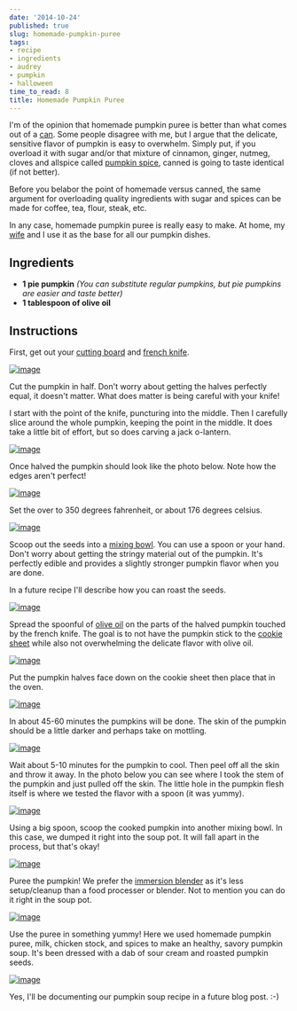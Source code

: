 ```yaml
---
date: '2014-10-24'
published: true
slug: homemade-pumpkin-puree
tags:
- recipe
- ingredients
- audrey
- pumpkin
- halloween
time_to_read: 8
title: Homemade Pumpkin Puree
---
```


I'm of the opinion that homemade pumpkin puree is better than what
comes out of a
[can](https://www.amazon.com/Farmers-Market-Organic-Pumpkin-15-Ounce/dp/B0062A87HA/ref=sr_1_1?tag=mlinar-20).
Some people disagree with me, but I argue that the delicate, sensitive
flavor of pumpkin is easy to overwhelm. Simply put, if you overload it
with sugar and/or that mixture of cinnamon, ginger, nutmeg, cloves and
allspice called [pumpkin
spice](https://www.amazon.com/Culinary-Secrets-Pumpkin-Pie-Spice/dp/B00OGNFZA2/ref=sr_1_14?tag=mlinar-20),
canned is going to taste identical (if not better).

Before you belabor the point of homemade versus canned, the same
argument for overloading quality ingredients with sugar and spices can
be made for coffee, tea, flour, steak, etc.

In any case, homemade pumpkin puree is really easy to make. At home, my
[wife](https://audrey.roygreenfeld.com) and I use it as the base for all our
pumpkin dishes.

## Ingredients

-   **1 pie pumpkin** *(You can substitute regular pumpkins, but pie
    pumpkins are easier and taste better)*
-   **1 tablespoon of olive oil**

## Instructions

First, get out your [cutting
board](https://www.amazon.com/Microban-Antimicrobial-Cutting-Board-Green/dp/B00BM9939C/ref=sr_1_1?tag=mlinar-20)
and [french
knife](https://www.amazon.com/Victorinox-Fibrox-8-Inch-Chefs-Knife/dp/B000638D32/ref=zg_bs_289857_1?tag=mlinar-20).

[![image](images/homemade-pumpkin-puree/pumpkin-uncut.jpg)](images/homemade-pumpkin-puree/pumpkin-uncut.jpg)

Cut the pumpkin in half. Don't worry about getting the halves perfectly
equal, it doesn't matter. What does matter is being careful with your
knife!

I start with the point of the knife, puncturing into the middle. Then I
carefully slice around the whole pumpkin, keeping the point in the
middle. It does take a little bit of effort, but so does carving a jack
o-lantern.

[![image](images/homemade-pumpkin-puree/slicing-pumpkin.jpg)](images/homemade-pumpkin-puree/slicing-pumpkin.jpg)

Once halved the pumpkin should look like the photo below. Note how the
edges aren't perfect!

[![image](images/homemade-pumpkin-puree/halved-pumpkin.jpg)](images/homemade-pumpkin-puree/halved-pumpkin.jpg)

Set the over to 350 degrees fahrenheit, or about 176 degrees celsius.

[![image](images/homemade-pumpkin-puree/setting-oven.jpg)](images/homemade-pumpkin-puree/setting-oven.jpg)

Scoop out the seeds into a [mixing
bowl](https://www.amazon.com/iSi-Basics-Flexible-Silicone-Mixing/dp/B000S17WNO/ref=sr_1_7?tag=mlinar-20).
You can use a spoon or your hand. Don't worry about getting the stringy
material out of the pumpkin. It's perfectly edible and provides a
slightly stronger pumpkin flavor when you are done.

In a future recipe I'll describe how you can roast the seeds.

[![image](images/homemade-pumpkin-puree/scoop-out-pumpkin.jpg)](images/homemade-pumpkin-puree/scoop-out-pumpkin.jpg)

Spread the spoonful of [olive
oil](https://www.amazon.com/California-Olive-Ranch-Extra-Virgin/dp/B004ULUVU4/ref=sr_1_1?tag=mlinar-20)
on the parts of the halved pumpkin touched by the french knife. The goal
is to not have the pumpkin stick to the [cookie
sheet](https://www.amazon.com/Nordic-Ware-Natural-Aluminum-Commercial/dp/B000G0KJG4/ref=sr_1_1?tag=mlinar-20)
while also not overwhelming the delicate flavor with olive oil.

[![image](images/homemade-pumpkin-puree/oiling-pumpkins.jpg)](images/homemade-pumpkin-puree/oiling-pumpkins.jpg)

Put the pumpkin halves face down on the cookie sheet then place that in
the oven.

[![image](images/homemade-pumpkin-puree/oven.jpg)](images/homemade-pumpkin-puree/oven.jpg)

In about 45-60 minutes the pumpkins will be done. The skin of the
pumpkin should be a little darker and perhaps take on mottling.

[![image](images/homemade-pumpkin-puree/done-pumpkins.jpg)](images/homemade-pumpkin-puree/done-pumpkins.jpg)

Wait about 5-10 minutes for the pumpkin to cool. Then peel off all the
skin and throw it away. In the photo below you can see where I took the
stem of the pumpkin and just pulled off the skin. The little hole in the
pumpkin flesh itself is where we tested the flavor with a spoon (it was
yummy).

[![image](images/homemade-pumpkin-puree/peeling-pumpkin.jpg)](images/homemade-pumpkin-puree/peeling-pumpkin.jpg)

Using a big spoon, scoop the cooked pumpkin into another mixing bowl. In
this case, we dumped it right into the soup pot. It will fall apart in
the process, but that's okay!

[![image](images/homemade-pumpkin-puree/cooked-pumpkin.jpg)](images/homemade-pumpkin-puree/cooked-pumpkin.jpg)

Puree the pumpkin! We prefer the [immersion
blender](https://www.amazon.com/Cuisinart-HB-155PC-Blender-Blending-Attachments/dp/B00DOK0R2O/ref=sr_1_3?tag=mlinar-20)
as it's less setup/cleanup than a food processer or blender. Not to
mention you can do it right in the soup pot.

[![image](images/homemade-pumpkin-puree/pumpkin-puree.jpg)](images/homemade-pumpkin-puree/pumpkin-puree.jpg)

Use the puree in something yummy! Here we used homemade pumpkin puree,
milk, chicken stock, and spices to make an healthy, savory pumpkin soup.
It's been dressed with a dab of sour cream and roasted pumpkin seeds.

[![image](images/homemade-pumpkin-puree/pumpkin-soup.jpg)](images/homemade-pumpkin-puree/pumpkin-soup.jpg)

Yes, I'll be documenting our pumpkin soup recipe in a future blog post.
:-)
